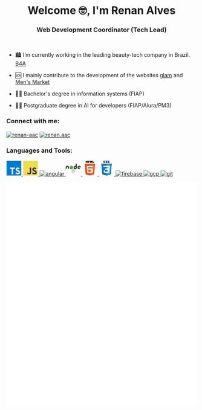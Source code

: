 <h1 align="center">Welcome 🤓, I'm Renan Alves</h1>
<h3 align="center">Web Development Coordinator (Tech Lead)</h3>
<br />

- 🏙 I’m currently working in the leading beauty-tech company in Brazil. [B4A](https://b4a.com.br/)

- 🆘 I mainly contribute to the development of the websites [glam](https://glam.com.br/) and [Men's Market](https://mensmarket.com.br/)

- 👨‍🎓 Bachelor's degree in information systems (FIAP)
- 👨‍🎓 Postgraduate degree in AI for developers (FIAP/Alura/PM3)

<h3 align="left">Connect with me:</h3>
<p align="left">
<a href="https://linkedin.com/in/renan-aac" target="blank"><img align="center" src="https://raw.githubusercontent.com/rahuldkjain/github-profile-readme-generator/master/src/images/icons/Social/linked-in-alt.svg" alt="renan-aac" height="30" width="40" /></a>
<a href="https://instagram.com/renan.aac" target="blank"><img align="center" src="https://raw.githubusercontent.com/rahuldkjain/github-profile-readme-generator/master/src/images/icons/Social/instagram.svg" alt="renan.aac" height="30" width="40" /></a>
</p>

<h3 align="left">Languages and Tools:</h3>
<p align="left"> 
<a href="https://www.typescriptlang.org/" target="_blank" rel="noreferrer"> <img src="https://raw.githubusercontent.com/devicons/devicon/master/icons/typescript/typescript-original.svg" alt="typescript" width="40" height="40"/> </a> <a href="https://developer.mozilla.org/en-US/docs/Web/JavaScript" target="_blank" rel="noreferrer"> <img src="https://raw.githubusercontent.com/devicons/devicon/master/icons/javascript/javascript-original.svg" alt="javascript" width="40" height="40"/> </a> <a href="https://angular.io" target="_blank" rel="noreferrer"> <img src="https://angular.io/assets/images/logos/angular/angular.svg" alt="angular" width="40" height="40"/> </a> <a href="https://nodejs.org" target="_blank" rel="noreferrer"> <img src="https://raw.githubusercontent.com/devicons/devicon/master/icons/nodejs/nodejs-original-wordmark.svg" alt="nodejs" width="40" height="40"/> </a> <a href="https://www.w3.org/html/" target="_blank" rel="noreferrer"> <img src="https://raw.githubusercontent.com/devicons/devicon/master/icons/html5/html5-original-wordmark.svg" alt="html5" width="40" height="40"/> </a> <a href="https://www.w3schools.com/css/" target="_blank" rel="noreferrer"> <img src="https://raw.githubusercontent.com/devicons/devicon/master/icons/css3/css3-original-wordmark.svg" alt="css3" width="40" height="40"/> </a> <a href="https://firebase.google.com/" target="_blank" rel="noreferrer"> <img src="https://www.vectorlogo.zone/logos/firebase/firebase-icon.svg" alt="firebase" width="40" height="40"/> </a> <a href="https://cloud.google.com" target="_blank" rel="noreferrer"> <img src="https://www.vectorlogo.zone/logos/google_cloud/google_cloud-icon.svg" alt="gcp" width="40" height="40"/> </a> <a href="https://git-scm.com/" target="_blank" rel="noreferrer"> <img src="https://www.vectorlogo.zone/logos/git-scm/git-scm-icon.svg" alt="git" width="40" height="40"/> </a>
</p>

<a href="https://github.com/jstrieb/github-stats">
<img src="https://github.com/renan-alves/github-stats/blob/master/generated/overview.svg#gh-dark-mode-only" />
<img src="https://github.com/renan-alves/github-stats/blob/master/generated/languages.svg#gh-dark-mode-only" />
</a>
